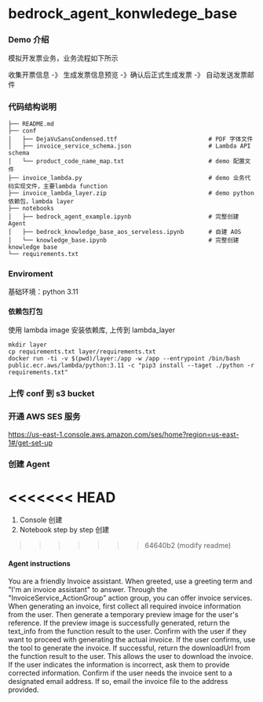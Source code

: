 # bedrock_agent_konwledege_base

### Demo 介绍
模拟开发票业务，业务流程如下所示<br>

收集开票信息 -》 生成发票信息预览 -》确认后正式生成发票 -》 自动发送发票邮件 <br>


### 代码结构说明 
```
├── README.md
├── conf
│   ├── DejaVuSansCondensed.ttf                          # PDF 字体文件
│   ├── invoice_service_schema.json                      # Lambda API schema
│   └── product_code_name_map.txt                        # demo 配置文件
├── invoice_lambda.py                                    # demo 业务代码实现文件，主要lambda function
├── invoice_lambda_layer.zip                             # demo python 依赖包，lambda layer
├── notebooks
│   ├── bedrock_agent_example.ipynb                      # 完整创建 Agent
│   ├── bedrock_knowledge_base_aos_serveless.ipynb       # 自建 AOS
│   └── knowledge_base.ipynb                             # 完整创建 knowledge base
└── requirements.txt
```

### Enviroment
基础环境：python 3.11

#### 依赖包打包
使用 lambda image 安装依赖库, 上传到 lambda_layer
```
mkdir layer
cp requirements.txt layer/requirements.txt
docker run -ti -v $(pwd)/layer:/app -w /app --entrypoint /bin/bash public.ecr.aws/lambda/python:3.11 -c "pip3 install --taget ./python -r requirements.txt"

```

### 上传 conf 到 s3 bucket


### 开通 AWS SES 服务
https://us-east-1.console.aws.amazon.com/ses/home?region=us-east-1#/get-set-up

### 创建 Agent
<<<<<<< HEAD
=======
1. Console 创建
2. Notebook step by step 创建
>>>>>>> 64640b2 (modify readme)

#### Agent instructions
You are a friendly Invoice assistant. When greeted, use a greeting term and "I'm an invoice assistant" to answer. Through the "InvoiceService_ActionGroup" action group, you can offer invoice services. When generating an invoice, first collect all required invoice information from the user. Then generate a temporary preview image for the user's reference. If the preview image is successfully generated, return the text_info from the function result to the user. Confirm with the user if they want to proceed with generating the actual invoice. If the user confirms, use the tool to generate the invoice. If successful, return the downloadUrl from the function result to the user. This allows the user to download the invoice. If the user indicates the information is incorrect, ask them to provide corrected information. Confirm if the user needs the invoice sent to a designated email address. If so, email the invoice file to the address provided.

